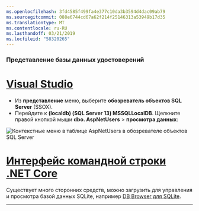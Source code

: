 ```yaml
---
ms.openlocfilehash: 3fd4585f499fa4e377c10da3b3594d4dac09ab79
ms.sourcegitcommit: 088e6744cd67a62f214f25146313a53949b17d35
ms.translationtype: MT
ms.contentlocale: ru-RU
ms.lasthandoff: 03/21/2019
ms.locfileid: "58320265"
---
```

### <a name="view-the-identity-database"></a>Представление базы данных удостоверений

# <a name="visual-studiotabvisual-studio"></a>[Visual Studio](#tab/visual-studio) 

* Из **представление** меню, выберите **обозреватель объектов SQL Server** (SSOX).
* Перейдите к **(localdb) (SQL Server 13) MSSQLLocalDB**. Щелкните правой кнопкой мыши **dbo. AspNetUsers** > **просмотра данных**:

![Контекстные меню в таблице AspNetUsers в обозревателе объектов SQL Server](~/security/authentication/accconfirm/_static/ssox.png)

# <a name="net-core-clitabnetcore-cli"></a>[Интерфейс командной строки .NET Core](#tab/netcore-cli)

Существует много сторонних средств, можно загрузить для управления и просмотра базой данных SQLite, например [DB Browser для SQLite](http://sqlitebrowser.org/).

---